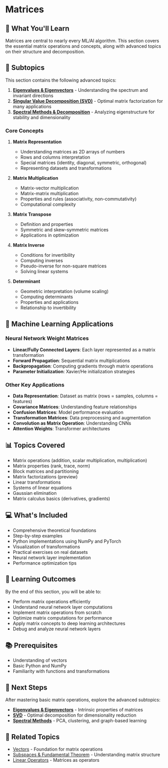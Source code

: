 # Matrices

## 📖 What You'll Learn

Matrices are central to nearly every ML/AI algorithm. This section covers the essential matrix operations and concepts, along with advanced topics on their structure and decomposition.

## 📂 Subtopics

This section contains the following advanced topics:

1. **[Eigenvalues & Eigenvectors](./eigenvalues-eigenvectors/)** - Understanding the spectrum and invariant directions
2. **[Singular Value Decomposition (SVD)](./svd/)** - Optimal matrix factorization for many applications
3. **[Spectral Methods & Decomposition](./spectral-methods/)** - Analyzing eigenstructure for stability and dimensionality

### Core Concepts

1. **Matrix Representation**
   - Understanding matrices as 2D arrays of numbers
   - Rows and columns interpretation
   - Special matrices (identity, diagonal, symmetric, orthogonal)
   - Representing datasets and transformations

2. **Matrix Multiplication**
   - Matrix-vector multiplication
   - Matrix-matrix multiplication
   - Properties and rules (associativity, non-commutativity)
   - Computational complexity

3. **Matrix Transpose**
   - Definition and properties
   - Symmetric and skew-symmetric matrices
   - Applications in optimization

4. **Matrix Inverse**
   - Conditions for invertibility
   - Computing inverses
   - Pseudo-inverse for non-square matrices
   - Solving linear systems

5. **Determinant**
   - Geometric interpretation (volume scaling)
   - Computing determinants
   - Properties and applications
   - Relationship to invertibility

## 🤖 Machine Learning Applications

### Neural Network Weight Matrices
- **Linear/Fully Connected Layers**: Each layer represented as a matrix transformation
- **Forward Propagation**: Sequential matrix multiplications
- **Backpropagation**: Computing gradients through matrix operations
- **Parameter Initialization**: Xavier/He initialization strategies

### Other Key Applications
- **Data Representation**: Dataset as matrix (rows = samples, columns = features)
- **Covariance Matrices**: Understanding feature relationships
- **Confusion Matrices**: Model performance evaluation
- **Transformation Matrices**: Data preprocessing and augmentation
- **Convolution as Matrix Operation**: Understanding CNNs
- **Attention Weights**: Transformer architectures

## 📊 Topics Covered

- Matrix operations (addition, scalar multiplication, multiplication)
- Matrix properties (rank, trace, norm)
- Block matrices and partitioning
- Matrix factorizations (preview)
- Linear transformations
- Systems of linear equations
- Gaussian elimination
- Matrix calculus basics (derivatives, gradients)

## 💻 What's Included

- Comprehensive theoretical foundations
- Step-by-step examples
- Python implementations using NumPy and PyTorch
- Visualization of transformations
- Practical exercises on real datasets
- Neural network layer implementation
- Performance optimization tips

## 🎯 Learning Outcomes

By the end of this section, you will be able to:
- Perform matrix operations efficiently
- Understand neural network layer computations
- Implement matrix operations from scratch
- Optimize matrix computations for performance
- Apply matrix concepts to deep learning architectures
- Debug and analyze neural network layers

## 📚 Prerequisites

- Understanding of vectors
- Basic Python and NumPy
- Familiarity with functions and transformations

## 🚀 Next Steps

After mastering basic matrix operations, explore the advanced subtopics:
- **[Eigenvalues & Eigenvectors](./eigenvalues-eigenvectors/)** - Intrinsic properties of matrices
- **[SVD](./svd/)** - Optimal decomposition for dimensionality reduction
- **[Spectral Methods](./spectral-methods/)** - PCA, clustering, and graph-based learning

## 🔗 Related Topics

- [Vectors](../vectors/) - Foundation for matrix operations
- [Subspaces & Fundamental Theorem](../subspaces-fundamental-theorem/) - Understanding matrix structure
- [Linear Operators](../linear-operators/) - Matrices as operators
